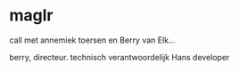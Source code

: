 # maglr

call met annemiek toersen en Berry van Elk...

berry, directeur. technisch verantwoordelijk
Hans developer
